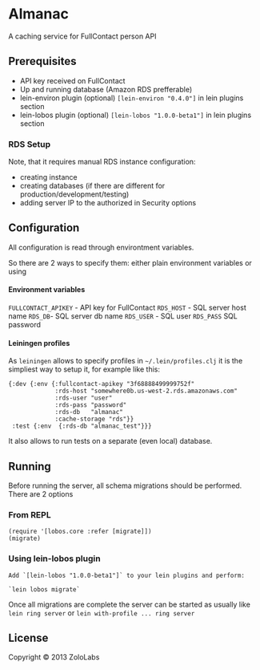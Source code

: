 # Almanac

A caching service for FullContact person API

## Prerequisites

- API key received on FullContact
- Up and running database (Amazon RDS prefferable)
- lein-environ plugin (optional) `[lein-environ "0.4.0"]` in lein plugins section
- lein-lobos plugin (optional)  `[lein-lobos "1.0.0-beta1"]` in lein plugins section

### RDS Setup

Note, that it requires manual RDS instance configuration:

- creating instance
- creating databases (if there are different for production/development/testing)
- adding server IP to the authorized in Security options

## Configuration

All configuration is read through environtment variables.

So there are 2 ways to specify them: either plain environment variables or using

#### Environment variables

`FULLCONTACT_APIKEY` - API key for FullContact
`RDS_HOST` - SQL server host name
`RDS_DB`- SQL server db name
`RDS_USER` - SQL user
`RDS_PASS` SQL password

#### Leiningen profiles

As `leiningen` allows to specify profiles in `~/.lein/profiles.clj` it is the simpliest way to setup it, for example like this:

    {:dev {:env {:fullcontact-apikey "3f68888499999752f"
                 :rds-host "somewhere0b.us-west-2.rds.amazonaws.com"
                 :rds-user "user"
                 :rds-pass "password"
                 :rds-db   "almanac"
                 :cache-storage "rds"}}
     :test {:env  {:rds-db "almanac_test"}}}

It also allows to run tests on a separate (even local) database.

## Running

Before running the server, all schema  migrations should be performed.
There are 2 options

### From REPL

    (require '[lobos.core :refer [migrate]])
    (migrate)

### Using lein-lobos plugin

    Add `[lein-lobos "1.0.0-beta1"]` to your lein plugins and perform:

    `lein lobos migrate`

Once all migrations are complete the server can be started as usually like `lein ring server` or `lein with-profile ... ring server`

## License

Copyright © 2013 ZoloLabs
